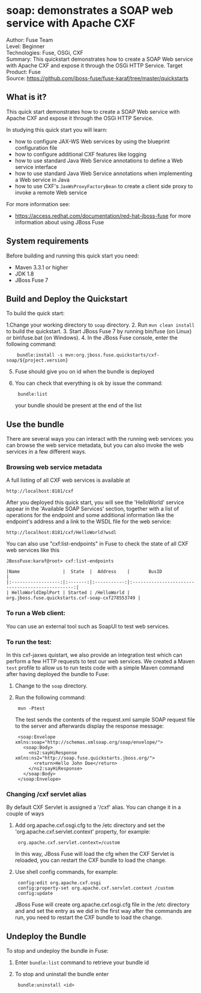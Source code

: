soap: demonstrates a SOAP web service with Apache CXF
==========================
Author: Fuse Team  
Level: Beginner  
Technologies: Fuse, OSGi, CXF  
Summary: This quickstart demonstrates how to create a SOAP Web service with Apache CXF and expose it through the OSGi HTTP Service.
Target Product: Fuse  
Source: <https://github.com/jboss-fuse/fuse-karaf/tree/master/quickstarts>


What is it?
-----------
This quick start demonstrates how to create a SOAP Web service with Apache CXF and expose it through the OSGi HTTP Service.

In studying this quick start you will learn:

* how to configure JAX-WS Web services by using the blueprint configuration file
* how to configure additional CXF features like logging
* how to use standard Java Web Service annotations to define a Web service interface
* how to use standard Java Web Service annotations when implementing a Web service in Java
* how to use CXF's `JaxWsProxyFactoryBean` to create a client side proxy to invoke a remote Web service

For more information see:

* https://access.redhat.com/documentation/red-hat-jboss-fuse for more information about using JBoss Fuse

System requirements
-------------------
Before building and running this quick start you need:

* Maven 3.3.1 or higher
* JDK 1.8
* JBoss Fuse 7


Build and Deploy the Quickstart
-------------------------------

To build the quick start:

1.Change your working directory to `soap` directory.
2. Run `mvn clean install` to build the quickstart.
3. Start JBoss Fuse 7 by running bin/fuse (on Linux) or bin\fuse.bat (on Windows).
4. In the JBoss Fuse console, enter the following command:

        bundle:install -s mvn:org.jboss.fuse.quickstarts/cxf-soap/${project.version}

5. Fuse should give you on id when the bundle is deployed
6. You can check that everything is ok by issue the command:

        bundle:list
   your bundle should be present at the end of the list


Use the bundle
--------------

There are several ways you can interact with the running web services: you can browse the web service metadata,
but you can also invoke the web services in a few different ways.


### Browsing web service metadata

A full listing of all CXF web services is available at

    http://localhost:8181/cxf

After you deployed this quick start, you will see the 'HelloWorld' service appear in the 'Available SOAP Services' section,
together with a list of operations for the endpoint and some additional information like the endpoint's address and a link
to the WSDL file for the web service:

    http://localhost:8181/cxf/HelloWorld?wsdl

You can also use "cxf:list-endpoints" in Fuse to check the state of all CXF web services like this 

    JBossFuse:karaf@root> cxf:list-endpoints
    
    |Name                |  State  |  Address    |       BusID                                      |
    |:------------------:|:-------:|:-----------:|:------------------------------------------------:|
    | HelloWorldImplPort | Started | /HelloWorld | org.jboss.fuse.quickstarts.cxf-soap-cxf278553749 |
    
    

### To run a Web client:

You can use an external tool such as SoapUI to test web services.


### To run the test:

In this cxf-jaxws quistart, we also provide an integration test which can perform a few HTTP requests to test our web services. We
created a Maven `test` profile to allow us to run tests code with a simple Maven command after having deployed the bundle to Fuse:

1. Change to the `soap` directory.
2. Run the following command:

        mvn -Ptest

    The test sends the contents of the request.xml sample SOAP request file to the server and afterwards display the response
    message:

        <soap:Envelope xmlns:soap="http://schemas.xmlsoap.org/soap/envelope/">
          <soap:Body>
            <ns2:sayHiResponse xmlns:ns2="http://soap.fuse.quickstarts.jboss.org/">
              <return>Hello John Doe</return>
            </ns2:sayHiResponse>
          </soap:Body>
        </soap:Envelope>


### Changing /cxf servlet alias

By default CXF Servlet is assigned a '/cxf' alias. You can change it in a couple of ways

1. Add org.apache.cxf.osgi.cfg to the /etc directory and set the 'org.apache.cxf.servlet.context' property, for example:

        org.apache.cxf.servlet.context=/custom
   
   In this way, JBoss Fuse will load the cfg when the CXF Servlet is reloaded, you can restart the CXF bundle to load the change.

2. Use shell config commands, for example:

        config:edit org.apache.cxf.osgi
        config:property-set org.apache.cxf.servlet.context /custom
        config:update

    JBoss Fuse will create org.apache.cxf.osgi.cfg file in the /etc directory and and set the entry as we did in the first way after the commands are run, you need to restart the CXF bundle to load the change.
    
Undeploy the Bundle
-------------------

To stop and undeploy the bundle in Fuse:

1. Enter `bundle:list` command to retrieve your bundle id
2. To stop and uninstall the bundle enter

        bundle:uninstall <id>

